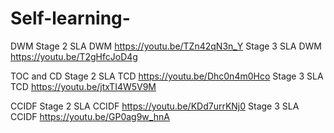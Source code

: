 # Self-learning-
DWM
Stage 2 SLA DWM https://youtu.be/TZn42qN3n_Y
Stage 3 SLA DWM https://youtu.be/T2gHfcJoD4g

TOC and CD
Stage 2 SLA TCD https://youtu.be/Dhc0n4m0Hco
Stage 3 SLA TCD https://youtu.be/jtxTI4W5V9M

CCIDF 
Stage 2 SLA CCIDF https://youtu.be/KDd7urrKNj0
Stage 3 SLA CCIDF https://youtu.be/GP0ag9w_hnA
